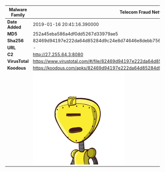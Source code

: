 | Malware Family | Telecom Fraud Network for South Koreans                      |
| -------------- | ------------------------------------------------------------ |
| **Date Added** | 2019-01-16 20:41:16.390000                                                   |
| **MD5**        | 252a45eba586a4df0dd5267d33979ae5                             |
| **Sha256**     | 82469d94197e222da64d85284d9c24e8d74646e8debb7564806c297791eec755 |
| **URL**        | -                                                            |
| **C2**         | http://27.255.64.3:8080 |
| **VirusTotal** | https://www.virustotal.com/#/file/82469d94197e222da64d85284d9c24e8d74646e8debb7564806c297791eec755/detection |
| **Koodous**    | https://koodous.com/apks/82469d94197e222da64d85284d9c24e8d74646e8debb7564806c297791eec755 |
|                | ![](../assets/82469d94197e222da64d85284d9c24e8d74646e8debb7564806c297791eec755.png) |